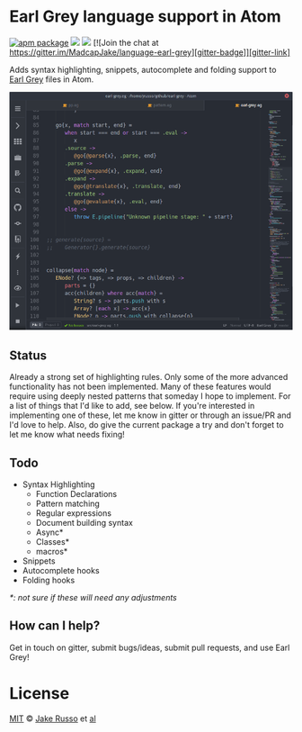 # Earl Grey language support in Atom

[![apm package][apm-ver-link]][releases]
[![][dl-badge]][apm-pkg-link]
[![][mit-badge]][mit]
[![Join the chat at https://gitter.im/MadcapJake/language-earl-grey][gitter-badge]][gitter-link]

Adds syntax highlighting, snippets, autocomplete and folding support to [Earl Grey](http://breuleux.github.io/earl-grey/) files in Atom.

![](https://raw.githubusercontent.com/MadcapJake/language-earl-grey/master/hl-example.png)

## Status

Already a strong set of highlighting rules. Only some of the more advanced functionality has not been implemented. Many of these features would require using deeply nested patterns that someday I hope to implement. For a list of things that I'd like to add, see below. If you're interested in implementing one of these, let me know in gitter or through an issue/PR and I'd love to help.  Also, do give the current package a try and don't forget to let me know what needs fixing!

## Todo

* Syntax Highlighting
  * Function Declarations
  * Pattern matching
  * Regular expressions
  * Document building syntax
  * Async*
  * Classes*
  * macros*
* Snippets
* Autocomplete hooks
* Folding hooks

_*: not sure if these will need any adjustments_

## How can I help?

Get in touch on gitter, submit bugs/ideas, submit pull requests, and use Earl Grey!

# License

[MIT][mit] © [Jake Russo][author] et [al][contributors]

[mit]:          http://opensource.org/licenses/MIT
[author]:       http://github.com/MadcapJake
[contributors]: https://github.com/MadcapJake/language-earl-grey/graphs/contributors
[releases]:     https://github.com/MadcapJake/language-earl-grey/releases
[mit-badge]:    https://img.shields.io/apm/l/language-earl-grey.svg
[apm-pkg-link]: https://atom.io/packages/language-earl-grey
[apm-ver-link]: https://img.shields.io/apm/v/language-earl-grey.svg
[dl-badge]:     http://img.shields.io/apm/dm/language-earl-grey.svg
[gitter-badge]: https://badges.gitter.im/Join%20Chat.svg
[gitter-link]:  https://gitter.im/MadcapJake/language-earl-grey?utm_source=badge&utm_medium=badge&utm_campaign=pr-badge&utm_content=badge
